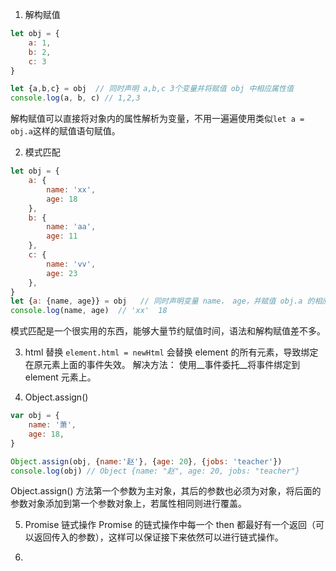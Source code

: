 1. 解构赋值
```javascript
let obj = {
    a: 1,
    b: 2,
    c: 3
}

let {a,b,c} = obj  // 同时声明 a,b,c 3个变量并将赋值 obj 中相应属性值
console.log(a, b, c) // 1,2,3
```
解构赋值可以直接将对象内的属性解析为变量，不用一遍遍使用类似`let a = obj.a`这样的赋值语句赋值。  

2. 模式匹配
```javascript
let obj = {
    a: {
        name: 'xx',
        age: 18
    },
    b: {
        name: 'aa',
        age: 11
    },
    c: {
        name: 'vv',
        age: 23
    },
}
let {a: {name, age}} = obj   // 同时声明变量 name， age，并赋值 obj.a 的相应属性值
console.log(name, age)  // 'xx'  18
```
模式匹配是一个很实用的东西，能够大量节约赋值时间，语法和解构赋值差不多。

3. html 替换
`element.html = newHtml` 会替换 element 的所有元素，导致绑定在原元素上面的事件失效。
解决方法： 使用__事件委托__将事件绑定到 element 元素上。

4. Object.assign()
```javascript
var obj = {
    name: '萧',
    age: 18,
}

Object.assign(obj, {name:'赵'}, {age: 20}, {jobs: 'teacher'})
console.log(obj) // Object {name: "赵", age: 20, jobs: "teacher"}
```
Object.assign() 方法第一个参数为主对象，其后的参数也必须为对象，将后面的参数对象添加到第一个参数对象上，若属性相同则进行覆盖。

5. Promise 链式操作
Promise 的链式操作中每一个 then 都最好有一个返回（可以返回传入的参数），这样可以保证接下来依然可以进行链式操作。

6. 